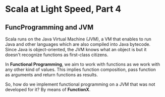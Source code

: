 # Scala at Light Speed, Part 4

## FuncProgramming and JVM

Scala runs on the Java Virtual Machine \(JVM\), a VM that enables to run Java and other languages which are also compiled into Java bytecode. Since Java is object-oriented, the JVM knows what an object is but it doesn't recognize functions as first-class citizens.

In **Functional Programming**, we aim to work with functions as we work with any other kind of values. This implies function composition, pass function as arguments and return functions as results.

So, how do we implement functional programming on a JVM that was not developed for it?  By means of **FunctionX**.

